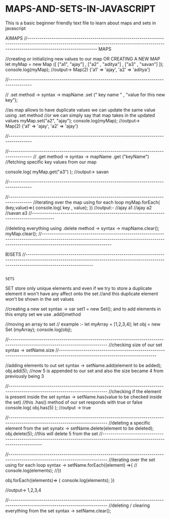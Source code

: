 # MAPS-AND-SETS-IN-JAVASCRIPT
This is a basic beginner friendly text file to learn about maps and sets in javascript

A)MAPS
//----------------------------------------------------------------------------------------------------------------------------------------------------------------------------------------------
                                                                                          MAPS

//creating or initializing new values to our map  OR CREATING A NEW MAP
let myMap = new Map ([ ["a1", "ajay"] , ["a2" , "aditya"] , ["a3" , "savan"] ]);
console.log(myMap);
//output-> Map(2) {'a1' => 'ajay', 'a2' => 'aditya'}

//-----------------------------------------------------------------------------------------

// .set method -> syntax -> mapName .set (" key name " , "value for this new key");

//as map allows to have duplicate values we can update the same value using .set method 
//or we can simply say that map takes in the updated values 
myMap.set("a2", "ajay");
console.log(myMap);
//output-> Map(2) {'a1' => 'ajay', 'a2' => 'ajay'}

//-----------------------------------------------------------------------------------------


//-----------------------------------------------------------------------------------------
// .get method -> syntax -> mapName .get ("keyName")
//fetching specific key values from our map 

console.log( myMap.get("a3") );
//output-> savan

//-----------------------------------------------------------------------------------------

//-----------------------------------------------------------------------------------------
//iterating over the map using for each loop
myMap.forEach( (key,value)=>{
console.log( key , value);
}) 
//output:- 
//ajay a1
//ajay a2
//savan a3
//-----------------------------------------------------------------------------------------

//deleting everything  using .delete method -> syntax -> mapName.clear();
myMap.clear();
//----------------------------------------------------------------------------------------------------------------------------------------------------------------------------------------------





B)SETS
//--------------------------------------------------------------------------------------------------------------------------------------------------------------------------------------------- 

                                                                                          SETS

SET store only unique elements and even if we try to store a duplicate element it won't have any affect onto the set 
//and this duplicate element won't be shown in the set values 

//creating a new set syntax -> var set1 = new Set(); and to add elements in this empty set we use .add()method 

//moving an array to set 
// example :-
 let myArray = [1,2,3,4];
 let obj = new Set (myArray);
 console.log(obj);

//------------------------------------------------------------------------------------------------------------------------------ 
//checking size of our set syntax -> setName.size
//------------------------------------------------------------------------------------------------------------------------------

//adding elements to out set syntax -> setName.add(element to be added);
obj.add(5);
//now 5 is appended to our set and also the size became 4 from previously being 3 

//------------------------------------------------------------------------------------------------------------------------------
//checking if the element is present inside the set syntax -> setName.has(value to be checked inside the set)
//this .has() method of our set responds with true or false 
console.log( obj.has(5) );
//output -> true 


//------------------------------------------------------------------------------------------------------------------------------
//deleting a specific element from the set synatx -> setName.delete(element to be deleted);
obj.delete(5);
//this will delete 5 from the set 
//------------------------------------------------------------------------------------------------------------------------------


//------------------------------------------------------------------------------------------------------------------------------
//iterating over the set using for each loop syntax -> setName.forEach((element) =>{
// console.log(elements);
//})

obj.forEach((elements)=> {
  console.log(elements);
})

//output-> 1,2,3,4

//------------------------------------------------------------------------------------------------------------------------------
//deleting / clearing everything from the set syntax -> setName.clear();
                                                                                          
